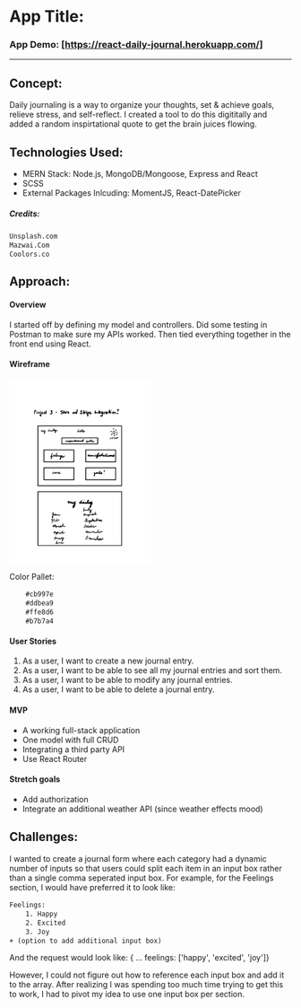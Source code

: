 
# App Title: 

### App Demo: [https://react-daily-journal.herokuapp.com/]

---

## Concept:

Daily journaling is a way to organize your thoughts, set & achieve goals, relieve stress, and self-reflect. I created a tool to do this digititally and added a random inspirtational quote to get the brain juices flowing.

## Technologies Used:

* MERN Stack: Node.js, MongoDB/Mongoose, Express and React
* SCSS
* External Packages Inlcuding: MomentJS, React-DatePicker

##### Credits:

    Unsplash.com
    Mazwai.Com
    Coolors.co

## Approach:

#### Overview
I started off by defining my model and controllers. Did some testing in Postman to make sure my APIs worked. Then tied everything together in the front end using React.

#### Wireframe

<img src="/img/journal-wireframe.pdf" width="50%" >

Color Pallet:

```
    #cb997e
    #ddbea9
    #ffe8d6
    #b7b7a4
```

#### User Stories

1. As a user, I want to create a new journal entry.
2. As a user, I want to be able to see all my journal entries and sort them.
3. As a user, I want to be able to modify any journal entries.
4. As a user, I want to be able to delete a journal entry.
   

#### MVP

* A working full-stack application
* One model with full CRUD
* Integrating a third party API
* Use React Router

#### Stretch goals

* Add authorization
* Integrate an additional weather API (since weather effects mood)

## Challenges:

I wanted to create a journal form where each category had a dynamic number of inputs so that users could split each item in an input box rather than a single comma seperated input box. For example, for the Feelings section, I would have preferred it to look like:

    Feelings:
        1. Happy
        2. Excited
        3. Joy
    + (option to add additional input box)
   
   And the request would look like:
   { ...
     feelings: ['happy', 'excited', 'joy']}

However, I could not figure out how to reference each input box and add it to the array. After realizing I was spending too much time trying to get this to work, I had to pivot my idea to use one input box per section. 

